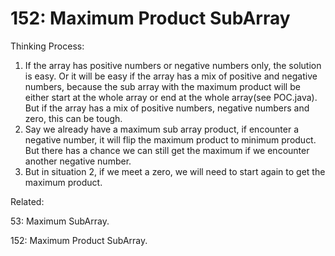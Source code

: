 # 152: Maximum Product SubArray

Thinking Process:

1. If the array has positive numbers or negative numbers only, the solution is easy. 
Or it will be easy if the array has a mix of positive and negative numbers, because the sub array with the maximum product will be either start at the whole array or end at the whole array(see POC.java). 
But if the array has a mix of positive numbers, negative numbers and zero, this can be tough.
2. Say we already have a maximum sub array product, if encounter a negative number, it will flip the maximum product to minimum product. 
But there has a chance we can still get the maximum if we encounter another negative number.
3. But in situation 2, if we meet a zero, we will need to start again to get the maximum product.

Related: 

53: Maximum SubArray.

152: Maximum Product SubArray.